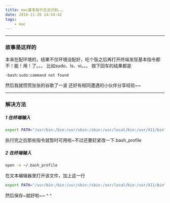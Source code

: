 ```yaml
---
title: mac基本指令无法识别。。。
date: 2016-11-26 14:54:42
tags: 
	- mac
---
```

**********************************
### 故事是这样的
本来在配环境的，结果不仅环境没配好，吃个饭之后再打开终端发现基本指令都不！能！用！了。。。
比如sudo、ls、vi。。。
按下回车的结果都是
```bash
-bash:sudo:command not found
```
<!--more-->
然后我就慌慌张张的谷歌了一波  还好有相同遭遇的小伙伴分享经验~~
************************************
### 解决方法
##### 1 在终端输入
```bash
export PATH="/usr/bin:/bin:/usr/sbin:/sbin:/usr/local/bin:/usr/X11/bin"
```
执行完之后那些指令就暂时可用啦~不过还要赶紧改一下.bash_profile
##### 2 在终端输入
```bash
open -e ~/.bash_profile
```
在文本编辑器里打开该文件，加上这一行
```bash
export PATH="/usr/bin:/bin:/usr/sbin:/sbin:/usr/local/bin:/usr/X11/bin"
```
然后保存~就好啦~~  ^ ^ 
